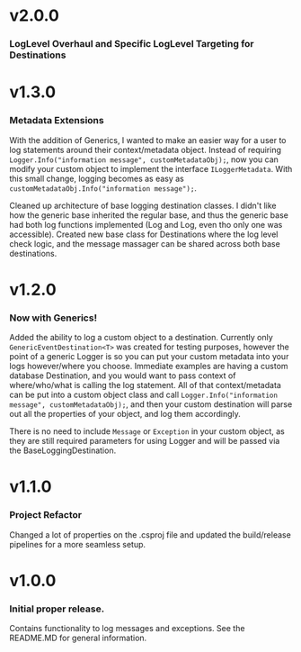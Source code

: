 # v2.0.0
### LogLevel Overhaul and Specific LogLevel Targeting for Destinations


# v1.3.0
### Metadata Extensions
With the addition of Generics, I wanted to make an easier way for a user to log statements around their context/metadata
object.  Instead of requiring ```Logger.Info("information message", customMetadataObj);```, now you can modify your custom
object to implement the interface ```ILoggerMetadata```.  With this small change, logging becomes as easy as ```customMetadataObj.Info("information message");```.

Cleaned up architecture of base logging destination classes.  I didn't like how the generic base inherited the regular base, and thus 
the generic base had both log functions implemented (Log and Log<T>, even tho only one was accessible).  Created new base class
for Destinations where the log level check logic, and the message massager can be shared across both base destinations.  


# v1.2.0
### Now with Generics!
Added the ability to log a custom object to a destination.  Currently only ```GenericEventDestination<T>``` was
created for testing purposes, however the point of a generic Logger is so you can put your custom metadata into 
your logs however/where you choose.  Immediate examples are having a custom database Destination, and you would want
to pass context of where/who/what is calling the log statement.  All of that context/metadata can be put into
a custom object class and call ```Logger.Info("information message", customMetadataObj);```, and then your custom
destination will parse out all the properties of your object, and log them accordingly.

There is no need to include `Message` or `Exception` in your custom object, as they are still required
parameters for using Logger and will be passed via the BaseLoggingDestination.


# v1.1.0
### Project Refactor
Changed a lot of properties on the .csproj file and updated the build/release pipelines for a more seamless setup.


# v1.0.0
### Initial proper release.  
Contains functionality to log messages and exceptions.  See the README.MD for general information.
